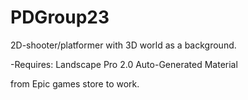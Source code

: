 # PDGroup23


2D-shooter/platformer with 3D world as a background.

-Requires: Landscape Pro 2.0 Auto-Generated Material

from Epic games store to work.
